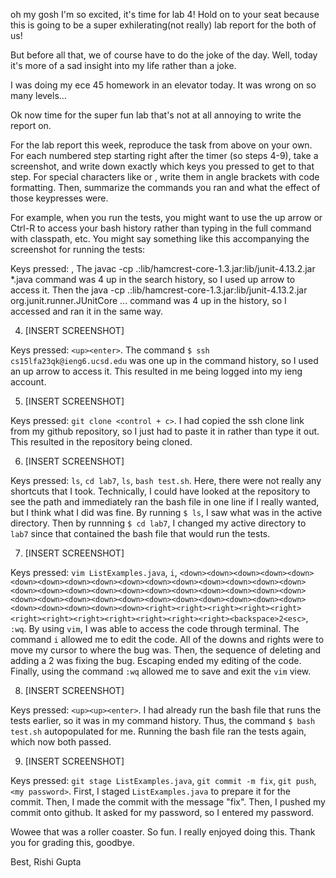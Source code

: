 oh my gosh I'm so excited, it's time for lab 4! Hold on to your seat because this is going to be a super exhilerating(not really) lab report for the both of us!

But before all that, we of course have to do the joke of the day. Well, today it's more of a sad insight into my life rather than a joke.

I was doing my ece 45 homework in an elevator today. It was wrong on so many levels...

Ok now time for the super fun lab that's not at all annoying to write the report on.


For the lab report this week, reproduce the task from above on your own. For each numbered step starting right after the timer (so steps 4-9), take a screenshot, and write down exactly which keys you pressed to get to that step. For special characters like <enter> or <tab>, write them in angle brackets with code formatting. Then, summarize the commands you ran and what the effect of those keypresses were.

For example, when you run the tests, you might want to use the up arrow or Ctrl-R to access your bash history rather than typing in the full command with classpath, etc. You might say something like this accompanying the screenshot for running the tests:

Keys pressed: <up><up><up><up><enter>, <up><up><up><up><enter> The javac -cp .:lib/hamcrest-core-1.3.jar:lib/junit-4.13.2.jar *.java command was 4 up in the search history, so I used up arrow to access it. Then the java -cp .:lib/hamcrest-core-1.3.jar:lib/junit-4.13.2.jar org.junit.runner.JUnitCore ... command was 4 up in the history, so I accessed and ran it in the same way.

4. [INSERT SCREENSHOT]

Keys pressed: `<up><enter>`. The command `$ ssh cs15lfa23qk@ieng6.ucsd.edu` was one up in the command history, so I used an up arrow to access it. This resulted in me being logged into my ieng account.

5. [INSERT SCREENSHOT]

Keys pressed: `git clone <control + c>`. I had copied the ssh clone link from my github repository, so I just had to paste it in rather than type it out. This resulted in the repository being cloned.

6. [INSERT SCREENSHOT]

Keys pressed: `ls`,  `cd lab7`,  `ls`,  `bash test.sh`. Here, there were not really any shortcuts that I took. Technically, I could have looked at the repository to see the path and immediately ran the bash file in one line if I really wanted, but I think what I did was fine. By running `$ ls`, I saw what was in the active directory. Then by runnning `$ cd lab7`, I changed my active directory to `lab7` since that contained the bash file that would run the tests. 

7. [INSERT SCREENSHOT]

Keys pressed: `vim ListExamples.java`, `i`,  `<down><down><down><down><down><down><down><down><down><down><down><down><down><down><down><down><down><down><down><down><down><down><down><down><down><down><down><down><down><down><down><down><down><down><down><down><down><down><down><down><down><down><down><right><right><right><right><right><right><right><right><right><right><right><right><backspace>2<esc>`, `:wq`. By using `vim`, I was able to access the code through terminal. The command `i` allowed me to edit the code. All of the downs and rights were to move my cursor to where the bug was. Then, the sequence of deleting and adding a 2 was fixing the bug. Escaping ended my editing of the code. Finally, using the command `:wq` allowed me to save and exit the `vim` view. 

8. [INSERT SCREENSHOT]

Keys pressed: `<up><up><enter>`. I had already run the bash file that runs the tests earlier, so it was in my command history. Thus, the command `$ bash test.sh` autopopulated for me. Running the bash file ran the tests again, which now both passed.

9. [INSERT SCREENSHOT]

Keys pressed: `git stage ListExamples.java`, `git commit -m fix`, `git push`, `<my password>`. First, I staged `ListExamples.java` to prepare it for the commit. Then, I made the commit with the message "fix". Then, I pushed my commit onto github. It asked for my password, so I entered my password.

Wowee that was a roller coaster. So fun. I really enjoyed doing this. Thank you for grading this, goodbye.

Best,
  Rishi Gupta

